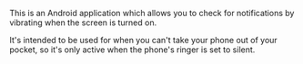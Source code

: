 This is an Android application which allows you to check for notifications by vibrating when the screen is turned on.

It's intended to be used for when you can't take your phone out of your pocket, so it's only active when the phone's ringer is set to silent.